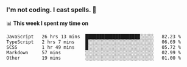 ### I'm not coding. I cast spells. 🎩

📊 **This week I spent my time on**
<!--START_SECTION:waka-->
```text
JavaScript   26 hrs 13 mins  ████████████████████░░░░░   82.23 % 
TypeScript   2 hrs 7 mins    █░░░░░░░░░░░░░░░░░░░░░░░░   06.69 % 
SCSS         1 hr 49 mins    █░░░░░░░░░░░░░░░░░░░░░░░░   05.72 % 
Markdown     57 mins         ░░░░░░░░░░░░░░░░░░░░░░░░░   02.99 % 
Other        19 mins         ░░░░░░░░░░░░░░░░░░░░░░░░░   01.00 %
```
<!--END_SECTION:waka-->
